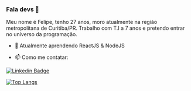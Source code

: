 ### Fala devs 👋

Meu nome é Felipe, tenho 27 anos, moro atualmente na região metropolitana de Curitiba/PR. Trabalho com T.I a 7 anos e pretendo entrar no universo da programação.

- 🌱 Atualmente aprendendo ReactJS & NodeJS

- 📫 Como me contatar:

[![Linkedin Badge](https://img.shields.io/badge/-Felipe%20Sander-blue?style=flat-square&logo=Linkedin&logoColor=white&link=https://www.linkedin.com/in/ferlipesander/)](https://www.linkedin.com/in/felipe-sander-panisson-641195161/)

[![Top Langs](https://github-readme-stats.vercel.app/api/top-langs/?username=felipesanderp&layout=compact&theme=tokyonight)](https://github.com/felipesander/github-readme-stats)

<!--
**felipesanderp/felipesanderp** is a ✨ _special_ ✨ repository because its `README.md` (this file) appears on your GitHub profile.

Here are some ideas to get you started:

- 🔭 I’m currently working on ...
- 🌱 I’m currently learning ...
- 👯 I’m looking to collaborate on ...
- 🤔 I’m looking for help with ...
- 💬 Ask me about ...
- 📫 How to reach me: ...
- 😄 Pronouns: ...
- ⚡ Fun fact: ...
-->
